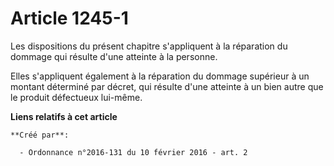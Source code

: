# Article 1245-1

Les dispositions du présent chapitre s'appliquent à la réparation du dommage qui résulte d'une atteinte à la personne. 

Elles s'appliquent également à la réparation du dommage supérieur à un montant déterminé par décret, qui résulte d'une
atteinte à un bien autre que le produit défectueux lui-même.

**Liens relatifs à cet article**

	**Créé par**:

	  - Ordonnance n°2016-131 du 10 février 2016 - art. 2
